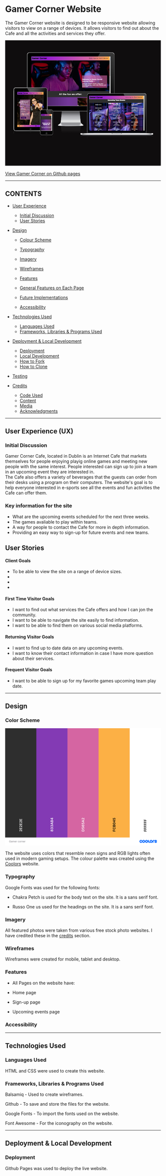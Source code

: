 # Gamer Corner Website

The Gamer Corner website is designed to be responsive website allowing visitors to view on a range of devices. It allows visitors to find out about the Cafe and all the activities and services they offer.

![Gamer Corner Website on different devices](assets/images/readme-images/amiresponsive.png)

[View Gamer Corner on Github pages](https://keszi94.github.io/gamer_corner/index.html)

- - -

## CONTENTS

* [User Experience](#user-experience-ux)
   * [Initial Discussion](#initial-discussion)
   * [User Stories](#user-stories)
 
 * [Design](#design)
   * [Colour Scheme](#colour-scheme)
   * [Typography](#typography)
   * [Imagery](#imagery)
   * [Wireframes](#wireframes)

   * [Features](#features)
   * [General Features on Each Page](#general-features-on-each-page)
   * [Future Implementations](#future-implementations)
   * [Accessibility](#accessibility)

* [Technologies Used](#technologies-used)
   * [Languages Used](#languages-used)
   * [Frameworks, Libraries & Programs Used](#frameworks-libraries--programs-used)

* [Deployment & Local Development](#deployment--local-development)
   * [Deployment](#deployment)
   * [Local Development](#local-development)
   * [How to Fork](#how-to-fork)
    * [How to Clone](#how-to-clone)

* [Testing](#testing)

* [Credits](#credits)
   * [Code Used](#code-used)
   * [Content](#content)
   * [Media](#media)
   * [Acknowledgments](#acknowledgments)

---

## User Experience (UX)

### Initial Discussion

Gamer Corner Cafe, located in Dublin is an Internet Cafe that markets themselves for people enjoying playig online games and meeting new people with the same interest. People interested can sign up to join a team in an upcoming event they are interested in.  
The Cafe also offers a variety of beverages that the guests can order from their desks using a program on their computers. 
The website's goal is to help everyone interested in e-sports see all the events and fun activities the Cafe can offer them. 

### Key information for the site

* What are the upcoming events scheduled for the next three weeks.
* The games avaliable to play within teams.
* A way for people to contact the Cafe for more in depth information.
* Providing an easy way to sign-up for future events and new teams.

## User Stories

#### Client Goals

* To be able to view the site on a range of device sizes.
* 
*
*

#### First Time Visitor Goals

* I want to find out what services the Cafe offers and how I can jon the community.
* I want to be able to navigate the site easily to find information.
* I want to be able to find them on various social media platforms.

#### Returning Visitor Goals

* I want to find up to date data on any upcoming events.
* I want to know their contact information in case I have more question about their services.


#### Frequent Visitor Goals

* I want to be able to sign up for my favorite games upcoming team play date.

- - - 

## Design 

### Color Scheme

![Gamer Corner Website Color Palette](assets/images/readme-images/colorpalette.png)

The website uses colors that resemble neon signs and RGB lights often used in modern gaming setups. The colour palette was created using the [Coolors](https://coolors.co/) website.

### Typography 

Google Fonts was used for the following fonts: 

* Chakra Petch is used for the body text on the site. It is a sans serif font.

* Russo One us used for the headings on the site. It is a sans serif font. 

### Imagery 

All featured photos were taken from various free stock photo websites. I have credited these in the [credits](#Credits) section.

### Wireframes

Wireframes were created for mobile, tablet and desktop.

### Features

* All Pages on the website have:


* Home page 

* Sign-up page

* Upcoming events page


### Accessibility

- - - 

## Technologies Used

### Languages Used

HTML and CSS were used to create this website.

### Frameworks, Libraries & Programs Used

Balsamiq - Used to create wireframes.

Github - To save and store the files for the website.

Google Fonts - To import the fonts used on the website.

Font Awesome - For the iconography on the website.



- - -

## Deployment & Local Development

### Deployment

Github Pages was used to deploy the live website.
